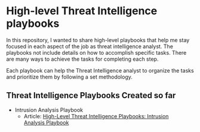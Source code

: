 # High-level Threat Intelligence playbooks

In this repository, I wanted to share high-level playbooks that help me stay focused in each aspect of the job as threat intelligence analyst. The playbooks not include details on how to accomplish specific tasks. There are many ways to achieve the tasks for completing each step.

Each playbook can help the Threat Intelligence analyst to organize the tasks and prioritize them by following a set methodology. 

## Threat Intelligence Playbooks Created so far

- Intrusion Analysis Playbook
  - Article: [High-Level Threat Intelligence Playbooks: Intrusion Analysis Playbook](https://kostas-ts.medium.com/high-level-threat-intelligence-playbooks-intrusion-analysis-playbook-95e1b8d3a1be)
